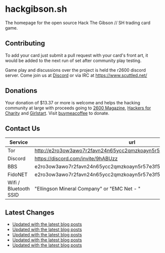 # hackgibson.sh
The homepage for the open source Hack The Gibson // SH trading card game.


## Contributing

To add your card just submit a pull request with your card's front art, it would be added to the next run of set after community play testing.

Game play and discussions over the project is held the r2600 discord server. Come join us at [Discord](https://discord.com/invite/9hABUzz) or via IRC at https://www.scuttled.net/


## Donations

Your donation of $13.37 or more is welcome and helps the hacking community at large with proceeds going to [2600 Magazine](https://2600.com/), [Hackers for Charity](https://hackersforcharity.org) and [Girlstart](https://girlstart.org).  Visit [buymeacoffee](https://www.buymeacoffee.com/hackgibson.sh) to donate.


## Contact Us

Service | url
-|-
Tor | http://e2ro3ow3awo7r2favn24n65ycc2qmzkoayn5r57e3f56nvjwdcgg32ad.onion
Discord | https://discord.com/invite/9hABUzz
BBS | e2ro3ow3awo7r2favn24n65ycc2qmzkoayn5r57e3f56nvjwdcgg32ad.onion:23
FidoNET | e2ro3ow3awo7r2favn24n65ycc2qmzkoayn5r57e3f56nvjwdcgg32ad.onion:24554
Wifi / Bluetooth SSID | "Ellingson Mineral Company" or "EMC Net - <fidonet address>"

## Latest Changes
<!-- BLOG-POST-LIST:START -->
- [Updated with the latest blog posts](https://github.com/DFW2600/hackgibson.sh/commit/f98c4962a1be254c99737bc1b1744208df40e3ab)
- [Updated with the latest blog posts](https://github.com/DFW2600/hackgibson.sh/commit/d80e91d462daab437b19eeb335dbda7f7a5e31e3)
- [Updated with the latest blog posts](https://github.com/DFW2600/hackgibson.sh/commit/2981f5dfb9f36e1d50d86b0aaa653b3147b2bdc9)
- [Updated with the latest blog posts](https://github.com/DFW2600/hackgibson.sh/commit/c657301de9648ba8f8eb4b00d5d52dc0d4a8dacb)
- [Updated with the latest blog posts](https://github.com/DFW2600/hackgibson.sh/commit/9efb245cb32d8912afd429144dac9b7dad0e2123)
<!-- BLOG-POST-LIST:END -->
